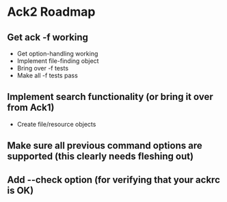 # Ack2 Roadmap

## Get ack -f working

* Get option-handling working
* Implement file-finding object
* Bring over -f tests
* Make all -f tests pass

## Implement search functionality (or bring it over from Ack1)

* Create file/resource objects

## Make sure all previous command options are supported (this clearly needs fleshing out)

## Add --check option (for verifying that your ackrc is OK)
